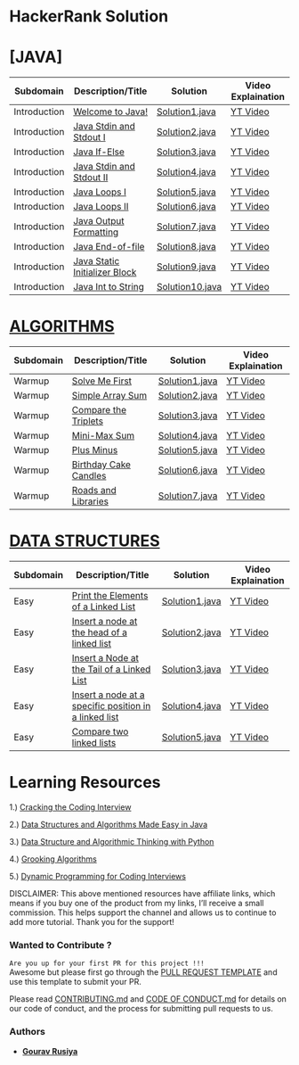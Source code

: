 # HackerRank Solution




# [JAVA]
| Subdomain    | Description/Title                                                                | Solution                                                                         | Video Explaination      |
| ---- | ---------------------------------------------------------------------- | --------------------------------------------------------------------------------------- | ----------------- |
|  Introduction  | [Welcome to Java!](https://www.hackerrank.com/challenges/welcome-to-java/problem)| [Solution1.java](./Java/welcome-to-java.java)    									    |							[YT Video](https://youtu.be/r268lvNP5OU)							       |
|  Introduction  | [Java Stdin and Stdout I](https://www.hackerrank.com/challenges/java-stdin-and-stdout-1/problem)| [Solution2.java](./Java/scanner.java)    									    |								[YT Video](https://youtu.be/r268lvNP5OU)						       |
|  Introduction  | [Java If-Else](https://www.hackerrank.com/challenges/java-if-else/problem)| [Solution3.java](./Java/java-if-else.java)    									    |	[YT Video](https://youtu.be/O0q_zZI7ccM)													       |
|  Introduction  | [Java Stdin and Stdout II](https://www.hackerrank.com/challenges/java-stdin-stdout/problem)| [Solution4.java](./Java/java_stdin_stdout_ii.java)    									    |							[YT Video](https://youtu.be/BPjNbwO02IY)							       |
|  Introduction  | [Java Loops I](https://www.hackerrank.com/challenges/java-loops-i/problem)| [Solution5.java](./Java/java-loops-i.java)    									    |							[YT Video](https://youtu.be/kfTsUFggRhI)							       |
|  Introduction  | [Java Loops II](https://www.hackerrank.com/challenges/java-loops/problem)| [Solution6.java](./Java/java-loops-ii.java)    									    |						[YT Video](https://youtu.be/jXY0GVkSMDU)							       |
|  Introduction  | [Java Output Formatting](https://www.hackerrank.com/challenges/java-output-formatting/problem)| [Solution7.java](./Java/java-output-formatting.java)    									    |						[YT Video]()							       |
|  Introduction  | [Java End-of-file](https://www.hackerrank.com/challenges/java-end-of-file/problem)| [Solution8.java](./Java/java-end-of-file.java)    									    |						[YT Video]()							       |
|  Introduction  | [Java Static Initializer Block](https://www.hackerrank.com/challenges/java-static-initializer-block/problem)| [Solution9.java](./Java/java-static-initializer-block.java)    									    |						[YT Video]()							       |
|  Introduction  | [Java Int to String](https://www.hackerrank.com/challenges/java-int-to-string/problem)| [Solution10.java](./Java/java-int-to-string.java)    									    |						[YT Video]()							       |



# [ALGORITHMS](https://www.hackerrank.com/domains/algorithms)
| Subdomain    | Description/Title                                                                | Solution                                                                         | Video Explaination      |
| ---- | ---------------------------------------------------------------------- | --------------------------------------------------------------------------------------- | ----------------- |
|  Warmup  | [Solve Me First](https://www.hackerrank.com/challenges/solve-me-first/problem)| [Solution1.java](./Algorithms/solve-me-first.java)    									    |								[YT Video](https://youtu.be/pO3lF-trL6E)						       |
|  Warmup  | [Simple Array Sum](https://www.hackerrank.com/challenges/simple-array-sum/problem)| [Solution2.java](./Algorithms/simple-array-sum.java)    									    |							[YT Video](https://youtu.be/avg_9s_39fM)							       |
|  Warmup  | [Compare the Triplets](https://www.hackerrank.com/challenges/compare-the-triplets/problem)| [Solution3.java](./Algorithms/compare-the-triplets.java)    									    |								[YT Video](https://youtu.be/46SWRZ_yFvc)						       |
|  Warmup  | [Mini-Max Sum](https://www.hackerrank.com/challenges/mini-max-sum/problem)| [Solution4.java](./Algorithms/mini-max-sum.java)    									    |								[YT Video](https://youtu.be/iL6sAbLRspM)						       |
|  Warmup  | [Plus Minus](https://www.hackerrank.com/challenges/plus-minus/problem)| [Solution5.java](./Algorithms/plus-minus.java)    									    |								[YT Video](https://youtu.be/D4S9CQU-Cx0)						       |
|  Warmup  | [Birthday Cake Candles](https://www.hackerrank.com/challenges/birthday-cake-candles)| [Solution6.java](./Algorithms/birthday-cake-candles.java)    									    |								[YT Video](https://youtu.be/B9v4jqx17dY)						       |
|  Warmup  | [Roads and Libraries](https://www.hackerrank.com/challenges/torque-and-development/problem)| [Solution7.java](./Algorithms/roadsandlibraries.java)    									    |								[YT Video]()						       |

# [DATA STRUCTURES](https://www.hackerrank.com/domains/data-structures)
| Subdomain    | Description/Title                                                                | Solution                                                                         | Video Explaination      |
| ---- | ---------------------------------------------------------------------- | --------------------------------------------------------------------------------------- | ----------------- |
|  Easy  | [Print the Elements of a Linked List](https://www.hackerrank.com/challenges/print-the-elements-of-a-linked-list/problem)| [Solution1.java](./Data-Structures/traverse-linkedlist.java)    									    |								[YT Video](https://youtu.be/KVTaQ0jy7Jw)						       |
|  Easy  | [Insert a node at the head of a linked list](https://www.hackerrank.com/challenges/insert-a-node-at-the-head-of-a-linked-list/problem)| [Solution2.java](./Data-Structures/insertAtHeadOfLinkedList.java)    									    |								[YT Video](https://youtu.be/KVTaQ0jy7Jw)
|  Easy  | [Insert a Node at the Tail of a Linked List](https://www.hackerrank.com/challenges/insert-a-node-at-the-tail-of-a-linked-list/problem)| [Solution3.java](./Data-Structures/insertAtEndOfLinkedList.java)    									    |								[YT Video](https://youtu.be/KVTaQ0jy7Jw)
|  Easy  | [Insert a node at a specific position in a linked list](https://www.hackerrank.com/challenges/insert-a-node-at-a-specific-position-in-a-linked-list/problem)| [Solution4.java](./Data-Structures/insertAtPositionOfLinkedList.java)    									    |				[YT Video](https://youtu.be/KVTaQ0jy7Jw)
|  Easy  | [Compare two linked lists](https://www.hackerrank.com/challenges/compare-two-linked-lists/problem)| [Solution5.java](./Data-Structures/compare-two-linked-lists.java) |	[YT Video](https://youtu.be/KVTaQ0jy7Jw)

# Learning Resources
1.) [Cracking the Coding Interview](https://amzn.to/3fH727G)

2.) [Data Structures and Algorithms Made Easy in Java](https://amzn.to/3fJXsRC)

3.) [Data Structure and Algorithmic Thinking with Python](https://amzn.to/30Ldczp)

4.) [Grooking Algorithms](https://amzn.to/3aeTcrV)

5.) [Dynamic Programming for Coding Interviews](https://amzn.to/31K16po)

DISCLAIMER: This above mentioned resources have affiliate links, which means if you buy one of the product from my links, I’ll receive a small commission. This helps support the channel and allows us to continue to add more tutorial. Thank you for the support!


### Wanted to Contribute ?
``Are you up for your first PR for this project !!!``
<br>
Awesome but please first go through the [PULL REQUEST TEMPLATE](https://github.com/codedecks-in/HackerRank-Solutions/blob/master/PULL_REQUEST_TEMPLATE) and use this template to submit your PR.

Please read [CONTRIBUTING.md](https://github.com/codedecks-in/HackerRank-Solutions/blob/master/CONTRIBUTING.md) and [CODE OF CONDUCT.md](https://github.com/codedecks-in/HackerRank-Solutions/blob/master/CODE_OF_CONDUCT.md) for details on our code of conduct, and the process for submitting pull requests to us.

### Authors
* **[Gourav Rusiya](https://github.com/GouravRusiya30)**
